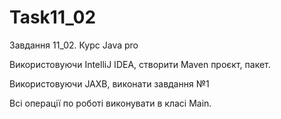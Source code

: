 # Task11_02
Завдання 11_02. Курс Java pro

Використовуючи IntelliJ IDEA, створити Maven проєкт, пакет.

Використовуючи JAXB, виконати завдання №1

Всі операції по роботі виконувати в класі Main.
